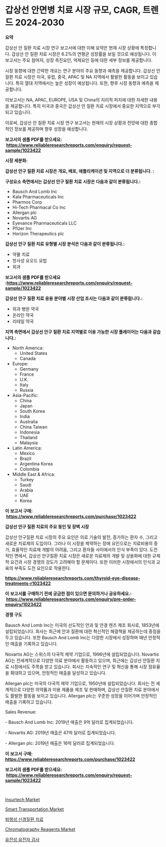 <p><h1>갑상선 안면병 치료 시장 규모, CAGR, 트렌드 2024-2030</h1></p><p><strong>요약</strong></p>
<p><p>갑상선 안 질환 치료 시장 연구 보고서에 대한 이해 요약은 현재 시장 상황에 특정합니다. 갑상선 안 질환 치료 시장은 6.2%의 연평균 성장률을 보일 것으로 예상됩니다. 이 보고서는 주요 참여자, 성장 촉진요인, 억제요인 등에 대한 세부 정보를 제공합니다.</p><p>시장 동향에 대한 간략한 개요는 연구 분야의 주요 동향과 예측을 제공합니다. 갑상선 안 질환 치료 시장은 미국, 유럽, 중국, APAC 및 NA 지역에서 활발한 활동을 보이고 있습니다. 특히 열대 지역에서는 높은 성장이 예상됩니다. 또한, 향후 시장 동향과 예측을 제공합니다.</p><p>이보고서는 NA, APAC, EUROPE, USA 및 China의 지리적 퍼지에 대한 자세한 내용을 제공합니다. 특히 미국과 중국은 갑상선 안 질환 치료 시장에서 중요한 지역으로 부각되고 있습니다.</p><p>이로써, 갑상선 안 질환 치료 시장 연구 보고서는 현재의 시장 상황과 전망에 대한 종합적인 정보를 제공하며 향후 성장을 예상합니다.</p></p>
<p><strong>보고서의 샘플 PDF를 받으세요: &nbsp;<a href="https://www.reliableresearchreports.com/enquiry/request-sample/1023422">https://www.reliableresearchreports.com/enquiry/request-sample/1023422</a></strong></p>
<p><strong>시장 세분화:</strong></p>
<p><strong> 갑상선 안구 질환 치료 시장은 개요, 배포, 애플리케이션 및 지역으로 더 분류됩니다. :</strong></p>
<p><strong>구성요소 측면에서는 갑상선 안구 질환 치료 시장은 다음과 같이 분류됩니다.:</strong></p>
<p><ul><li>Bausch And Lomb Inc</li><li>Kala Pharmaceuticals Inc</li><li>Pharmos Corp</li><li>Hi-Tech Pharmacal Co Inc</li><li>Allergan plc</li><li>Novartis AG</li><li>Eyevance Pharmaceuticals LLC</li><li>Pfizer Inc</li><li>Horizon Therapeutics plc</li></ul></p>
<p><strong> 갑상선 안구 질환 치료 유형별 시장 분석은 다음과 같이 분류됩니다.:</strong></p>
<p><ul><li>약물 치료</li><li>방사성 요오드 요법</li><li>외과</li></ul></p>
<p><strong>보고서의 샘플 PDF를 받으세요 :<a href="https://www.reliableresearchreports.com/enquiry/request-sample/1023422">https://www.reliableresearchreports.com/enquiry/request-sample/1023422</a></strong></p>
<p><strong> 갑상선 안구 질환 치료 응용 분야별 시장 산업 조사는 다음과 같이 분류됩니다.:</strong></p>
<p><ul><li>외과 병원 약국</li><li>온라인 약국</li><li>리테일 약국</li></ul></p>
<p><strong>지역 측면에서 갑상선 안구 질환 치료 지역별로 이용 가능한 시장 플레이어는 다음과 같습니다.:</strong></p>
<p><ul>
    <li>
        North America:
        <ul>
            <li>United States</li>
            <li>Canada</li>
        </ul>
    </li>
    <li>
        Europe:
        <ul>
            <li>Germany</li>
            <li>France</li>
            <li>U.K.</li>
            <li>Italy</li>
            <li>Russia</li>
        </ul>
    </li>
    <li>
        Asia-Pacific:
        <ul>
            <li>China</li>
            <li>Japan</li>
            <li>South Korea</li>
            <li>India</li>
            <li>Australia</li>
            <li>China Taiwan</li>
            <li>Indonesia</li>
            <li>Thailand</li>
            <li>Malaysia</li>
        </ul>
    </li>
    <li>
        Latin America:
        <ul>
            <li>Mexico</li>
            <li>Brazil</li>
            <li>Argentina Korea</li>
            <li>Colombia</li>
        </ul>
    </li>
    <li>
        Middle East & Africa:
        <ul>
            <li>Turkey</li>
            <li>Saudi</li>
            <li>Arabia</li>
            <li>UAE</li>
            <li>Korea</li>
        </ul>
    </li>
    </ul></p>
<p><strong>이 보고서 구매: &nbsp;<a href="https://www.reliableresearchreports.com/purchase/1023422">https://www.reliableresearchreports.com/purchase/1023422</a></strong></p>
<p><strong>갑상선 안구 질환 치료의 주요 동인 및 장벽 시장</strong></p>
<p><p>갑상선 안구질환 치료 시장의 주요 요인은 의료 기술의 발전, 증가하는 환자 수, 그리고 새로운 치료제의 도입이다. 그러나 이 시장을 제약하는 장애 요인으로는 치료비용의 증가, 효율적인 치료제 개발의 어려움, 그리고 환자들 사이에서의 인식 부족이 있다. 도전적인 면에서, 갑상선 안구질환 치료 시장은 새로운 치료제의 개발 및 상용화에 대한 규제적 요건과 시장 경쟁의 강도가 고려해야 할 문제이다. 또한 이러한 시장에서의 인식과 교육의 부족도 도전 요인으로 작용한다.</p></p>
<p><strong><a href="https://www.reliableresearchreports.com/thyroid-eye-disease-treatments-r1023422">https://www.reliableresearchreports.com/thyroid-eye-disease-treatments-r1023422</a></strong></p>
<p><strong>이 보고서를 구매하기 전에 궁금한 점이 있으면 문의하거나 공유하세요.: &nbsp;<a href="https://www.reliableresearchreports.com/enquiry/pre-order-enquiry/1023422">https://www.reliableresearchreports.com/enquiry/pre-order-enquiry/1023422</a></strong></p>
<p><strong>경쟁 구도</strong></p>
<p><p>Bausch And Lomb Inc는 미국의 선도적인 안과 및 안경 렌즈 제조 회사로, 1853년에 설립되었습니다. 회사는 최근에 안과 질환에 대한 혁신적인 해결책을 제공하는데 중점을 두고 있습니다. 또한 Bausch And Lomb Inc는 다양한 시장에서 성장하며 매년 안정적인 매출을 기록하고 있습니다.</p><p>Novartis AG는 스위스의 다국적 제약 기업으로, 1996년에 설립되었습니다. Novartis AG는 전세계적으로 다양한 의료 분야에서 활동하고 있으며, 최근에는 갑상선 안질환 치료 시장에서도 주목을 받고 있습니다. 회사는 지속적인 연구 및 혁신을 통해 시장 점유율을 확대하고 있으며, 안정적인 매출을 달성하고 있습니다.</p><p>Allergan plc는 미국의 다국적 제약 기업으로, 1950년에 설립되었습니다. 회사는 전 세계적으로 다양한 의약품과 미용 제품을 제조 및 판매하며, 갑상선 안질환 치료 분야에서도 활발한 활동을 보이고 있습니다. Allergan plc는 꾸준한 성장을 이어가며 안정적인 매출을 기록하고 있습니다.</p><p>Sales Revenue:</p><p>- Bausch And Lomb Inc: 2019년 매출은 9억 달러로 집계되었습니다.</p><p>- Novartis AG: 2019년 매출은 47억 달러로 집계되었습니다.</p><p>- Allergan plc: 2019년 매출은 16억 달러로 집계되었습니다.</p></p>
<p><strong>이 보고서 구매: &nbsp; <a href="https://www.reliableresearchreports.com/purchase/1023422">https://www.reliableresearchreports.com/purchase/1023422</a></strong></p>
<p><strong>보고서의 샘플 PDF를 받으세요: &nbsp;<a href="https://www.reliableresearchreports.com/enquiry/request-sample/1023422">https://www.reliableresearchreports.com/enquiry/request-sample/1023422</a></strong><strong></strong></p>
<p>&nbsp;</p>
<p><p><a href="https://github.com/mauripalmi/Market-Research-Report-List-2/blob/main/insurtech-market.md">Insurtech Market</a></p><p><a href="https://github.com/gulaimolin/Market-Research-Report-List-4/blob/main/smart-transportation-market.md">Smart Transportation Market</a></p><p><a href="https://github.com/vs019sa3m8x/Market-Research-Report-List-1/blob/main/569567623724.md">퇴행성 신경질환 치료</a></p><p><a href="https://issuu.com/reportprime-2/docs/chromatography-reagents-market-size-2030.pptx">Chromatography Reagents Market</a></p><p><a href="https://github.com/lzrvbyqzftro57/Market-Research-Report-List-1/blob/main/235551623723.md">유전성 유전자 검사</a></p></p>